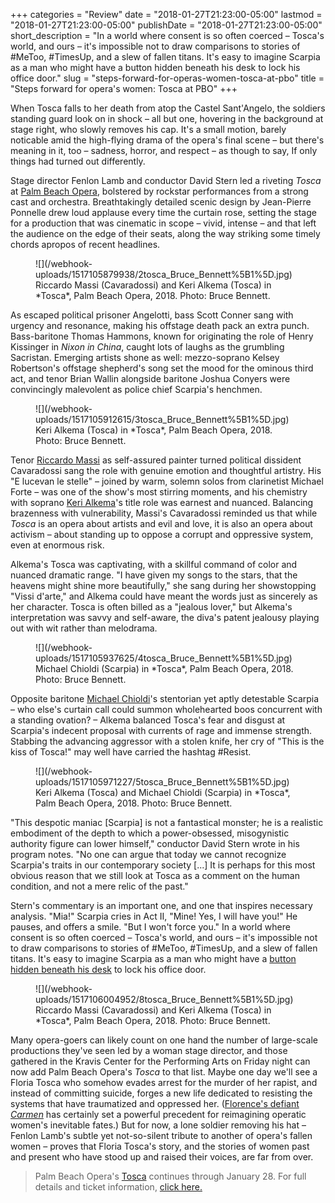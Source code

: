 +++
categories = "Review"
date = "2018-01-27T21:23:00-05:00"
lastmod = "2018-01-27T21:23:00-05:00"
publishDate = "2018-01-27T21:23:00-05:00"
short_description = "In a world where consent is so often coerced – Tosca's world, and ours – it's impossible not to draw comparisons to stories of #MeToo, #TimesUp, and a slew of fallen titans. It's easy to imagine Scarpia as a man who might have a button hidden beneath his desk to lock his office door."
slug = "steps-forward-for-operas-women-tosca-at-pbo"
title = "Steps forward for opera&#039;s women: Tosca at PBO"
+++

When Tosca falls to her death from atop the Castel Sant'Angelo, the soldiers standing guard look on in shock – all but one, hovering in the background at stage right, who slowly removes his cap. It's a small motion, barely noticable amid the high-flying drama of the opera's final scene – but there's meaning in it, too – sadness, horror, and respect – as though to say, If only things had turned out differently.

Stage director Fenlon Lamb and conductor David Stern led a riveting *Tosca* at [Palm Beach Opera](/scene/companies/palm-beach-opera/), bolstered by rockstar performances from a strong cast and orchestra. Breathtakingly detailed scenic design by Jean-Pierre Ponnelle drew loud applause every time the curtain rose, setting the stage for a production that was cinematic in scope – vivid, intense – and that left the audience on the edge of their seats, along the way striking some timely chords apropos of recent headlines.

<figure data-type="image">
![](/webhook-uploads/1517105879938/2tosca_Bruce_Bennett%5B1%5D.jpg)
<figcaption>Riccardo Massi (Cavaradossi) and Keri Alkema (Tosca) in *Tosca*, Palm Beach Opera, 2018. Photo: Bruce Bennett.</figcaption>
</figure>

As escaped political prisoner Angelotti, bass Scott Conner sang with urgency and resonance, making his offstage death pack an extra punch. Bass-baritone Thomas Hammons, known for originating the role of Henry Kissinger in *Nixon in China*, caught lots of laughs as the grumbling Sacristan. Emerging artists shone as well: mezzo-soprano Kelsey Robertson's offstage shepherd's song set the mood for the ominous third act, and tenor Brian Wallin alongside baritone Joshua Conyers were convincingly malevolent as police chief Scarpia's henchmen.

<figure data-type="image">
![](/webhook-uploads/1517105912615/3tosca_Bruce_Bennett%5B1%5D.jpg)
<figcaption>Keri Alkema (Tosca) in *Tosca*, Palm Beach Opera, 2018. Photo: Bruce Bennett.</figcaption>
</figure>

Tenor [Riccardo Massi](/talking-with-singers-riccardo-massi/) as self-assured painter turned political dissident Cavaradossi sang the role with genuine emotion and thoughtful artistry. His "E lucevan le stelle" – joined by warm, solemn solos from clarinetist Michael Forte – was one of the show's most stirring moments, and his chemistry with soprano [Keri Alkema](/talking-with-singers-keri-alkema/)'s title role was earnest and nuanced. Balancing brazenness with vulnerability, Massi's Cavaradossi reminded us that while *Tosca* is an opera about artists and evil and love, it is also an opera about activism – about standing up to oppose a corrupt and oppressive system, even at enormous risk.

Alkema's Tosca was captivating, with a skillful command of color and nuanced dramatic range. "I have given my songs to the stars, that the heavens might shine more beautifully," she sang during her showstopping "Vissi d'arte," and Alkema could have meant the words just as sincerely as her character. Tosca is often billed as a "jealous lover," but Alkema's interpretation was savvy and self-aware, the diva's patent jealousy playing out with wit rather than melodrama.

<figure data-type="image">
![](/webhook-uploads/1517105937625/4tosca_Bruce_Bennett%5B1%5D.jpg)
<figcaption>Michael Chioldi (Scarpia) in *Tosca*, Palm Beach Opera, 2018. Photo: Bruce Bennett.</figcaption>
</figure>

Opposite baritone [Michael Chioldi](/scene/people/michael-chioldi/)'s stentorian yet aptly detestable Scarpia – who else's curtain call could summon wholehearted boos concurrent with a standing ovation? – Alkema balanced Tosca's fear and disgust at Scarpia's indecent proposal with currents of rage and immense strength. Stabbing the advancing aggressor with a stolen knife, her cry of "This is the kiss of Tosca!" may well have carried the hashtag #Resist.

<figure data-type="image">
![](/webhook-uploads/1517105971227/5tosca_Bruce_Bennett%5B1%5D.jpg)
<figcaption>Keri Alkema (Tosca) and Michael Chioldi (Scarpia) in *Tosca*, Palm Beach Opera, 2018. Photo: Bruce Bennett.</figcaption>
</figure>

"This despotic maniac [Scarpia] is not a fantastical monster; he is a realistic embodiment of the depth to which a power-obsessed, misogynistic authority figure can lower himself," conductor David Stern wrote in his program notes. "No one can argue that today we cannot recognize Scarpia's traits in our contemporary society [...] It is perhaps for this most obvious reason that we still look at Tosca as a comment on the human condition, and not a mere relic of the past."

Stern's commentary is an important one, and one that inspires necessary analysis. "Mia!" Scarpia cries in Act II, "Mine! Yes, I will have you!" He pauses, and offers a smile. "But I won't force you." In a world where consent is so often coerced – Tosca's world, and ours – it's impossible not to draw comparisons to stories of #MeToo, #TimesUp, and a slew of fallen titans. It's easy to imagine Scarpia as a man who might have a [button hidden beneath his desk](https://www.theatlantic.com/entertainment/archive/2017/11/about-that-secret-button-in-matt-lauers-office/547106/) to lock his office door.

<figure data-type="image">
![](/webhook-uploads/1517106004952/8tosca_Bruce_Bennett%5B1%5D.jpg)
<figcaption>Riccardo Massi (Cavaradossi) and Keri Alkema (Tosca) in *Tosca*, Palm Beach Opera, 2018. Photo: Bruce Bennett.</figcaption>
</figure>

Many opera-goers can likely count on one hand the number of large-scale productions they've seen led by a woman stage director, and those gathered in the Kravis Center for the Performing Arts on Friday night can now add Palm Beach Opera's *Tosca* to that list. Maybe one day we'll see a Floria Tosca who somehow evades arrest for the murder of her rapist, and instead of committing suicide, forges a new life dedicated to resisting the systems that have traumatized and oppressed her. ([Florence's defiant *Carmen*](http://www.telegraph.co.uk/news/2018/01/02/italy-gives-world-famous-opera-carmen-defiant-new-ending-stand/) has certainly set a powerful precedent for reimagining operatic women's inevitable fates.) But for now, a lone soldier removing his hat – Fenlon Lamb's subtle yet not-so-silent tribute to another of opera's fallen women – proves that Floria Tosca's story, and the stories of women past and present who have stood up and raised their voices, are far from over.

>Palm Beach Opera's [Tosca](https://pbopera.org/event/tosca/) continues through January 28. For full details and ticket information, [click here.](https://pbopera.org/event/tosca/)
